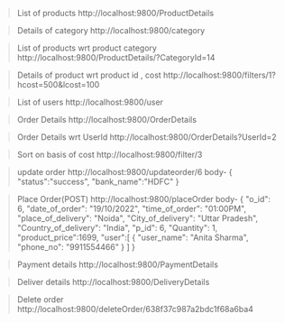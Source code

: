 >List of products
http://localhost:9800/ProductDetails

>Details of category
http://localhost:9800/category

>List of products wrt product category
http://localhost:9800/ProductDetails/?CategoryId=14

>Details of product wrt product id , cost
http://localhost:9800/filters/1?hcost=500&lcost=100

>List of users
http://localhost:9800/user

>Order Details
http://localhost:9800/OrderDetails

>Order Details wrt UserId
http://localhost:9800/OrderDetails?UserId=2

>Sort on basis of cost
http://localhost:9800/filter/3

>update order
http://localhost:9800/updateorder/6
body-
{
"status":"success",
"bank_name":"HDFC"
}

>Place Order(POST)
http://localhost:9800/placeOrder
body-
{
"o_id": 6,
"date_of_order": "19/10/2022",
"time_of_order": "01:00PM",
"place_of_delivery": "Noida",
"City_of_delivery": "Uttar Pradesh",
"Country_of_delivery": "India",
"p_id": 6,
"Quantity": 1,
"product_price":1699,
"user":[
     {
"user_name": "Anita Sharma",
"phone_no": "9911554466"
}
]
}

>Payment details
http://localhost:9800/PaymentDetails

>Deliver details
http://localhost:9800/DeliveryDetails

>Delete order
http://localhost:9800/deleteOrder/638f37c987a2bdc1f68a6ba4